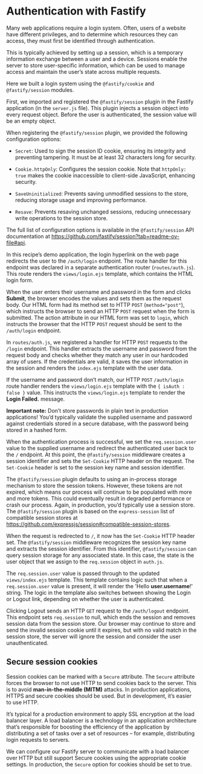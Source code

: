 # Authentication with Fastify

Many web applications require a login system. Often, users of a website have different privileges, and
to determine which resources they can access, they must first be identified through authentication.

This is typically achieved by setting up a session, which is a temporary information exchange between
a user and a device. Sessions enable the server to store user-specific information, which can be used
to manage access and maintain the user’s state across multiple requests.

Here we built a login system using the `@fastify/cookie` and `@fastify/session` modules.

First, we imported and registered the `@fastify/session` plugin in the Fastify application (in
the `server.js` file). This plugin injects a session object into every request object. Before the user
is authenticated, the session value will be an empty object.

When registering the `@fastify/session` plugin, we provided the following configuration options:

- `Secret`: Used to sign the session ID cookie, ensuring its integrity and preventing tampering.
  It must be at least 32 characters long for security.

- `Cookie.httpOnly`: Configures the session cookie. Note that `httpOnly: true` makes
  the cookie inaccessible to client-side JavaScript, enhancing security.

- `SaveUninitialized`: Prevents saving unmodified sessions to the store, reducing storage
  usage and improving performance.

- `Resave`: Prevents resaving unchanged sessions, reducing unnecessary write operations to
  the session store.

The full list of configuration options is available in the `@fastify/session` API documentation
at <https://github.com/fastify/session?tab=readme-ov-file#api>.

In this recipe’s demo application, the login hyperlink on the web page redirects the user to the
`/auth/login` endpoint. The route handler for this endpoint was declared in a separate authentication router
(`routes/auth.js`). This route renders the `views/login.ejs` template, which contains the
HTML login form.

When the user enters their username and password in the form and clicks **Submit**, the browser
encodes the values and sets them as the request body. Our HTML form had its method set to HTTP
`POST` (`method="post"`), which instructs the browser to send an HTTP `POST` request when the
form is submitted. The action attribute in our HTML form was set to `login`, which instructs the
browser that the HTTP `POST` request should be sent to the `/auth/login` endpoint.

In `routes/auth.js`, we registered a handler for HTTP `POST` requests to the `/login` endpoint.
This handler extracts the username and password from the request body and checks whether they
match any user in our hardcoded array of users. If the credentials are valid, it saves the user information
in the session and renders the `index.ejs` template with the user data.

If the username and password don’t match, our HTTP `POST` `/auth/login` route handler renders
the `views/login.ejs` template with the `{ isAuth : false }` value. This instructs the
`views/login.ejs` template to render the **Login Failed.** message.

**Important note:**
Don’t store passwords in plain text in production applications! You’d typically validate the
supplied username and password against credentials stored in a secure database, with the
password being stored in a hashed form.

When the authentication process is successful, we set the `req.session.user` value to the supplied
username and redirect the authenticated user back to the `/` endpoint. At this point, the
`@fastify/session` middleware creates a session identifier and sets the `Set-Cookie` HTTP header on the
request. The `Set-Cookie` header is set to the session key name and session identifier.

The `@fastify/session` plugin defaults to using an in-process storage mechanism to store the
session tokens. However, these tokens are not expired, which means our process will continue to be
populated with more and more tokens. This could eventually result in degraded performance or crash
our process. Again, in production, you’d typically use a session store. The `@fastify/session`
plugin is based on the `express-session` list of compatible session stores at
<https://github.com/expressjs/session#compatible-session-stores>.

When the request is redirected to `/`, it now has the `Set-Cookie` HTTP header set. The
`@fastify/session` middleware recognizes the session key name and extracts the session identifier. From this
identifier, `@fastify/session` can query session storage for any associated state. In this case, the
state is the user object that we assign to the `req.session` object in `auth.js`.

The `req.session.user` value is passed through to the updated `views/index.ejs` template.
This template contains logic such that when a `req.session.user` value is present, it will render
the 'Hello **user.username**!' string. The logic in the template also switches between showing the Login or
Logout link, depending on whether the user is authenticated.

Clicking Logout sends an HTTP `GET` request to the `/auth/logout` endpoint. This endpoint sets
`req.session` to null, which ends the session and removes session data from the session store. Our
browser may continue to store and send the invalid session cookie until it expires, but with no valid
match in the session store, the server will ignore the session and consider the user unauthenticated.

## Secure session cookies

Session cookies can be marked with a `Secure` attribute. The `Secure` attribute forces the browser
to not use HTTP to send cookies back to the server. This is to avoid **man-in-the-middle (MITM)**
attacks. In production applications, HTTPS and secure cookies should be used. But in development,
it’s easier to use HTTP.

It’s typical for a production environment to apply SSL encryption at the load balancer layer. A load
balancer is a technology in an application architecture that’s responsible for boosting the efficiency of
the application by distributing a set of tasks over a set of resources – for example, distributing login
requests to servers.

We can configure our Fastify server to communicate with a load balancer over HTTP but still support
Secure cookies using the appropriate cookie settings. In production, the `Secure` option for cookies
should be set to true.
